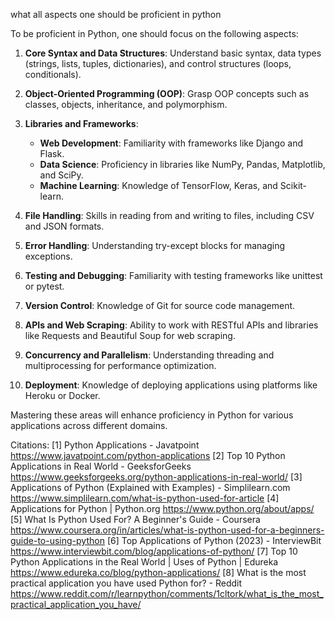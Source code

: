 what all aspects one should be proficient in python

To be proficient in Python, one should focus on the following aspects:

1. **Core Syntax and Data Structures**: Understand basic syntax, data types (strings, lists, tuples, dictionaries), and control structures (loops, conditionals).

2. **Object-Oriented Programming (OOP)**: Grasp OOP concepts such as classes, objects, inheritance, and polymorphism.

3. **Libraries and Frameworks**:
   - **Web Development**: Familiarity with frameworks like Django and Flask.
   - **Data Science**: Proficiency in libraries like NumPy, Pandas, Matplotlib, and SciPy.
   - **Machine Learning**: Knowledge of TensorFlow, Keras, and Scikit-learn.

4. **File Handling**: Skills in reading from and writing to files, including CSV and JSON formats.

5. **Error Handling**: Understanding try-except blocks for managing exceptions.

6. **Testing and Debugging**: Familiarity with testing frameworks like unittest or pytest.

7. **Version Control**: Knowledge of Git for source code management.

8. **APIs and Web Scraping**: Ability to work with RESTful APIs and libraries like Requests and Beautiful Soup for web scraping.

9. **Concurrency and Parallelism**: Understanding threading and multiprocessing for performance optimization.

10. **Deployment**: Knowledge of deploying applications using platforms like Heroku or Docker.

Mastering these areas will enhance proficiency in Python for various applications across different domains.

Citations:
[1] Python Applications - Javatpoint https://www.javatpoint.com/python-applications
[2] Top 10 Python Applications in Real World - GeeksforGeeks https://www.geeksforgeeks.org/python-applications-in-real-world/
[3] Applications of Python (Explained with Examples) - Simplilearn.com https://www.simplilearn.com/what-is-python-used-for-article
[4] Applications for Python | Python.org https://www.python.org/about/apps/
[5] What Is Python Used For? A Beginner's Guide - Coursera https://www.coursera.org/in/articles/what-is-python-used-for-a-beginners-guide-to-using-python
[6] Top Applications of Python (2023) - InterviewBit https://www.interviewbit.com/blog/applications-of-python/
[7] Top 10 Python Applications in the Real World | Uses of Python | Edureka https://www.edureka.co/blog/python-applications/
[8] What is the most practical application you have used Python for? - Reddit https://www.reddit.com/r/learnpython/comments/1cltork/what_is_the_most_practical_application_you_have/
